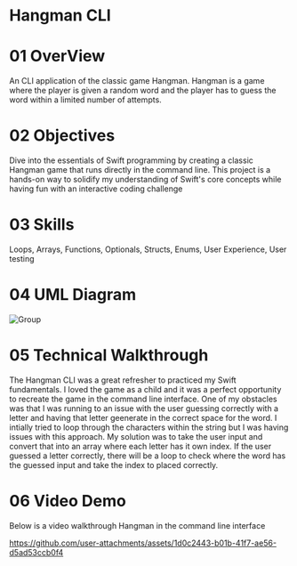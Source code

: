# Hangman CLI

# 01 OverView
An CLI application of the classic game Hangman. Hangman is a game where the player is given a random word and the player has to guess the word within a limited number of attempts. 

# 02 Objectives 
 Dive into the essentials of Swift programming by creating a classic Hangman game that runs directly in the command line. This project is a hands-on way to solidify my understanding of Swift's core concepts while having fun with an interactive coding challenge

# 03 Skills
Loops, Arrays, Functions, Optionals, Structs, Enums, User Experience, User testing

# 04 UML Diagram

![Group](https://github.com/user-attachments/assets/c259659c-5505-42d1-b930-08e84665dace)

   
# 05 Technical Walkthrough   
The Hangman CLI was a great refresher to practiced my Swift fundamentals. I loved the game as a child and it was a perfect opportunity to recreate the game in the command line interface. One of my obstacles was that I was running to an issue with the user guessing correctly with a letter and having that letter geenerate in the correct space for the word. I intially tried to loop through the characters within the string but I was having issues with this approach. My solution was to take the user input and convert that into an array where each letter has it own index. If the user guessed a letter correctly, there will be a loop to check where the word has the guessed input and take the index to placed correctly. 
    
    
# 06 Video Demo
Below is a video walkthrough Hangman in the command line interface

https://github.com/user-attachments/assets/1d0c2443-b01b-41f7-ae56-d5ad53ccb0f4






